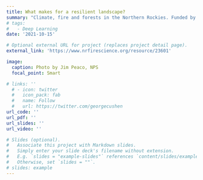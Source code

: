 ```yaml
---
title: What makes for a resilient landscape?
summary: "Climate, fire and forests in the Northern Rockies. Funded by Joint Fire Science Program. Photo: Jim Peaco, NPS"
# tags:
#   - Deep Learning
date: '2021-10-15'

# Optional external URL for project (replaces project detail page).
external_link: 'https://www.nrfirescience.org/resource/23601'

image:
  caption: Photo by Jim Peaco, NPS
  focal_point: Smart

# links: ''
  # - icon: twitter
  #   icon_pack: fab
  #   name: Follow
  #   url: https://twitter.com/georgecushen
url_code: ''
url_pdf: ''
url_slides: ''
url_video: ''

# Slides (optional).
#   Associate this project with Markdown slides.
#   Simply enter your slide deck's filename without extension.
#   E.g. `slides = "example-slides"` references `content/slides/example-slides.md`.
#   Otherwise, set `slides = ""`.
# slides: example
---
```

